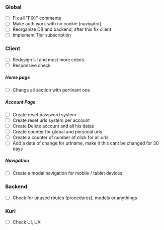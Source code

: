 ### Global

- [ ] Fix all "FIX:" comments
- [ ] Make auth work with no cookie (navigator)
- [ ] Reorganize DB and backend, after this fix client
- [ ] Implement Tier subscription

### Client

- [ ] Redesign UI and must more colors
- [ ] Responsive check

##### Home page

- [ ] Change all section with pertinant one

##### Account Page

- [ ] Create reset password system
- [ ] Create reset urls system per account
- [ ] Create Delete account and all his datas
- [ ] Create counter for global and personal urls
- [ ] Create a counter of number of click for all urls
- [ ] Add a date of change for urlname, make it this cant be changed for 30 days

##### Navigation

- [ ] Create a modal navigation for mobile / tablet devices

### Backend

- [ ] Check for unused routes (procedures), models or anythings

### Kurl

- [ ] Check UI, UX